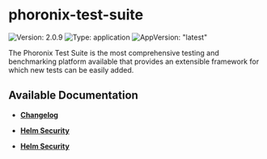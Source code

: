 # phoronix-test-suite

![Version: 2.0.9](https://img.shields.io/badge/Version-2.0.9-informational?style=flat-square) ![Type: application](https://img.shields.io/badge/Type-application-informational?style=flat-square) ![AppVersion: "latest"](https://img.shields.io/badge/AppVersion-"latest"-informational?style=flat-square)

The Phoronix Test Suite is the most comprehensive testing and benchmarking platform available that provides an extensible framework for which new tests can be easily added.

## Available Documentation

- [**Changelog**](CHANGELOG)

- [**Helm Security**](container-security)

- [**Helm Security**](helm-security)

